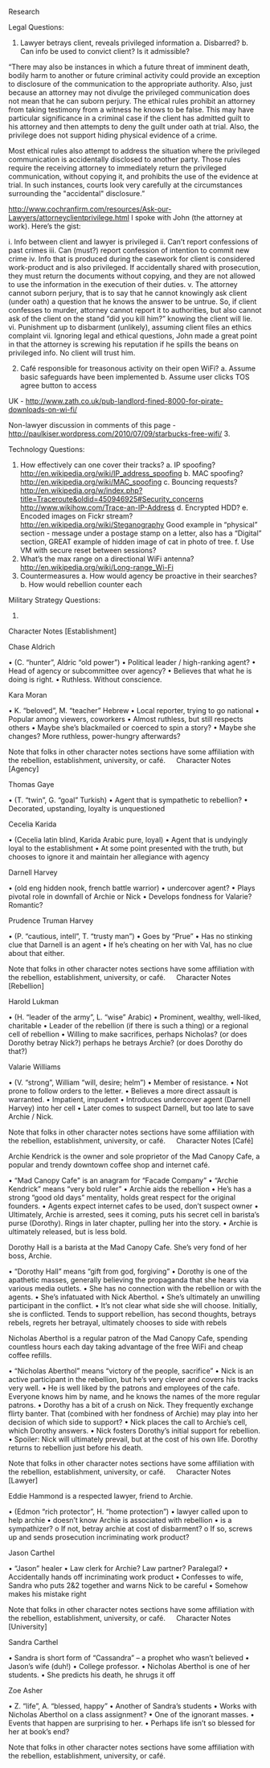 ResearchLegal Questions:1.	Lawyer betrays client, reveals privileged informationa.	Disbarred?b.	Can info be used to convict client? Is it admissible?“There may also be instances in which a future threat of imminent death, bodily harm to another or future criminal activity could provide an exception to disclosure of the communication to the appropriate authority. Also, just because an attorney may not divulge the privileged communication does not mean that he can suborn perjury. The ethical rules prohibit an attorney from taking testimony from a witness he knows to be false. This may have particular significance in a criminal case if the client has admitted guilt to his attorney and then attempts to deny the guilt under oath at trial. Also, the privilege does not support hiding physical evidence of a crime.Most ethical rules also attempt to address the situation where the privileged communication is accidentally disclosed to another party. Those rules require the receiving attorney to immediately return the privileged communication, without copying it, and prohibits the use of the evidence at trial. In such instances, courts look very carefully at the circumstances surrounding the "accidental" disclosure.”http://www.cochranfirm.com/resources/Ask-our-Lawyers/attorneyclientprivilege.htmlI spoke with John (the attorney at work). Here’s the gist:i.	Info between client and lawyer is privilegedii.	Can’t report confessions of past crimesiii.	Can (must?) report confession of intention to commit new crimeiv.	Info that is produced during the casework for client is considered work-product and is also privileged. If accidentally shared with prosecution, they must return the documents without copying, and they are not allowed to use the information in the execution of their duties.v.	The attorney cannot suborn perjury, that is to say that he cannot knowingly ask client (under oath) a question that he knows the answer to be untrue. So, if client confesses to murder, attorney cannot report it to authorities, but also cannot ask of the client on the stand “did you kill him?” knowing the client will lie.vi.	Punishment up to disbarment (unlikely), assuming client files an ethics complaintvii.	Ignoring legal and ethical questions, John made a great point in that the attorney is screwing his reputation if he spills the beans on privileged info. No client will trust him.2.	Café responsible for treasonous activity on their open WiFi?a.	Assume basic safeguards have been implementedb.	Assume user clicks TOS agree button to accessUK - http://www.zath.co.uk/pub-landlord-fined-8000-for-pirate-downloads-on-wi-fi/Non-lawyer discussion in comments of this page - http://paulkiser.wordpress.com/2010/07/09/starbucks-free-wifi/3.	Technology Questions:1.	How effectively can one cover their tracks?a.	IP spoofing? http://en.wikipedia.org/wiki/IP_address_spoofingb.	MAC spoofing? http://en.wikipedia.org/wiki/MAC_spoofingc.	Bouncing requests? http://en.wikipedia.org/w/index.php?title=Traceroute&oldid=450946925#Security_concerns http://www.wikihow.com/Trace-an-IP-Addressd.	Encrypted HDD?e.	Encoded images on Fickr stream?http://en.wikipedia.org/wiki/SteganographyGood example in “physical” section - message under a postage stamp on a letter, also has a “Digital” section, GREAT example of hidden image of cat in photo of tree.f.	Use VM with secure reset between sessions?2.	What’s the max range on a directional WiFi antenna?http://en.wikipedia.org/wiki/Long-range_Wi-Fi3.	Countermeasuresa.	How would agency be proactive in their searches?b.	How would rebellion counter eachMilitary Strategy Questions:1.	  Character Notes [Establishment]Chase Aldrich•	(C. “hunter”,  Aldric “old power”)•	Political leader / high-ranking agent?•	Head of agency or subcommittee over agency?•	Believes that what he is doing is right.•	Ruthless. Without conscience. Kara Moran •	K. “beloved”, M. “teacher” Hebrew•	Local reporter, trying to go national•	Popular among viewers, coworkers•	Almost ruthless, but still respects others•	Maybe she’s blackmailed or coerced to spin a story?•	Maybe she changes? More ruthless, power-hungry afterwards?Note that folks in other character notes sections have some affiliation with the rebellion, establishment, university, or café. Character Notes [Agency]Thomas Gaye •	(T. “twin”, G. “goal” Turkish)•	Agent that is sympathetic to rebellion?•	Decorated, upstanding, loyalty is unquestionedCecelia Karida •	(Cecelia latin blind, Karida Arabic pure, loyal)•	Agent that is undyingly loyal to the establishment•	At some point presented with the truth, but chooses to ignore it and maintain her allegiance with agencyDarnell Harvey •	(old eng hidden nook, french battle warrior)•	undercover agent?•	Plays pivotal role in downfall of Archie or Nick•	Develops fondness for Valarie? Romantic?Prudence Truman Harvey•	(P. “cautious, intell”, T. “trusty man”)•	 Goes by “Prue”•	Has no stinking clue that Darnell is an agent•	If he’s cheating on her with Val, has no clue about that either.Note that folks in other character notes sections have some affiliation with the rebellion, establishment, university, or café. Character Notes [Rebellion]Harold Lukman •	(H. “leader of the army”, L. “wise” Arabic)•	Prominent, wealthy, well-liked, charitable•	Leader of the rebellion (if there is such a thing) or a regional cell of rebellion•	Willing to make sacrifices, perhaps Nicholas? (or does Dorothy betray Nick?) perhaps he betrays Archie? (or does Dorothy do that?)Valarie Williams •	(V. “strong”, William “will, desire; helm”)•	Member of resistance.•	Not prone to follow orders to the letter.•	Believes a more direct assault is warranted.•	Impatient, impudent•	Introduces undercover agent (Darnell Harvey) into her cell•	Later comes to suspect Darnell, but too late to save Archie / Nick.Note that folks in other character notes sections have some affiliation with the rebellion, establishment, university, or café. Character Notes [Café]Archie Kendrick is the owner and sole proprietor of the Mad Canopy Cafe, a popular and trendy downtown coffee shop and internet café. •	“Mad Canopy Cafe" is an anagram for “Facade Company”•	“Archie Kendrick” means “very bold ruler”•	Archie aids the rebellion•	He’s has a strong “good old days” mentality, holds great respect for the original founders.•	Agents expect internet cafes to be used, don’t suspect owner•	Ultimately, Archie is arrested, sees it coming, puts his secret cell in barista’s purse (Dorothy). Rings in later chapter, pulling her into the story.•	Archie is ultimately released, but is less bold.Dorothy Hall is a barista at the Mad Canopy Cafe. She’s very fond of her boss, Archie.•	“Dorothy Hall” means “gift from god, forgiving”•	Dorothy is one of the apathetic masses, generally believing the propaganda that she hears via various media outlets.•	She has no connection with the rebellion or with the agents.•	She’s infatuated with Nick Aberthol. •	She’s ultimately an unwilling participant in the conflict.•	It’s not clear what side she will choose. Initially, she is conflicted. Tends to support rebellion, has second thoughts, betrays rebels, regrets her betrayal, ultimately chooses to side with rebelsNicholas Aberthol is a regular patron of the Mad Canopy Cafe, spending countless hours each day taking advantage of the free WiFi and cheap coffee refills. •	“Nicholas Aberthol” means “victory of the people, sacrifice”•	Nick is an active participant in the rebellion, but he’s very clever and covers his tracks very well.•	He is well liked by the patrons and employees of the cafe. Everyone knows him by name, and he knows the names of the more regular patrons.•	Dorothy has a bit of a crush on Nick. They frequently exchange flirty banter. That (combined with her fondness of Archie) may play into her decision of which side to support?•	Nick places the call to Archie’s cell, which Dorothy answers.•	Nick fosters Dorothy’s initial support for rebellion.•	Spoiler: Nick will ultimately prevail, but at the cost of his own life. Dorothy returns to rebellion just before his death.Note that folks in other character notes sections have some affiliation with the rebellion, establishment, university, or café. Character Notes [Lawyer]Eddie Hammond is a respected lawyer, friend to Archie.•	(Edmon “rich protector”, H. “home protection”)•	lawyer called upon to help archie•	doesn’t know Archie is associated with rebellion•	is a sympathizer? o	If not, betray archie at cost of disbarment?o	If so, screws up and sends prosecution incriminating work product?Jason Carthel•	“Jason” healer•	Law clerk for Archie? Law partner? Paralegal?•	Accidentally hands off incriminating work product•	Confesses to wife, Sandra who puts 2&2 together and warns Nick to be careful•	Somehow makes his mistake rightNote that folks in other character notes sections have some affiliation with the rebellion, establishment, university, or café. Character Notes [University]Sandra Carthel•	Sandra is short form of “Cassandra” – a prophet who wasn’t believed•	Jason’s wife (duh!)•	College professor.•	Nicholas Aberthol is one of her students.•	She predicts his death, he shrugs it offZoe Asher •	Z. “life”, A. “blessed, happy”•	Another of Sandra’s students•	Works with Nicholas Aberthol on a class assignment?•	One of the ignorant masses.•	Events that happen are surprising to her.•	Perhaps life isn’t so blessed for her at book’s end?Note that folks in other character notes sections have some affiliation with the rebellion, establishment, university, or café.